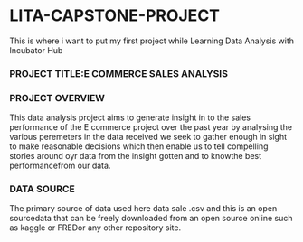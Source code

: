 
 # LITA-CAPSTONE-PROJECT

This is where i want to put my first project while Learning Data Analysis with  Incubator Hub 

### PROJECT TITLE:E COMMERCE SALES ANALYSIS   

### PROJECT OVERVIEW
This data analysis project aims to generate insight in to the sales performance of the E commerce project over the past year by analysing the various peremeters in the data received we seek to gather enough in sight to make reasonable decisions which then enable us to tell compelling stories around oyr data from the insight gotten and to knowthe best performancefrom our data.
### DATA SOURCE
The primary source of data used here data sale .csv and this is an open sourcedata that can be freely downloaded from an open source online such as kaggle or FREDor any other repository site.
